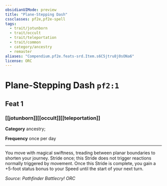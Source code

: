 ```yaml
---
obsidianUIMode: preview
title: "Plane-Stepping Dash"
cssclasses: pf2e,pf2e-spell
tags:
  - trait/jotunborn
  - trait/occult
  - trait/teleportation
  - trait/common
  - category/ancestry
  - remaster
aliases: "Compendium.pf2e.feats-srd.Item.s6C5jtru8j0sONa6"
license: ORC
---
```

# Plane-Stepping Dash `pf2:1`
## Feat 1
### [[jotunborn]][[occult]][[teleportation]]

**Category** ancestry; 




**Frequency** once per day

* * *

You move with magical swiftness, treading between planar boundaries to shorten your journey. Stride once; this Stride does not trigger reactions normally triggered by movement. Once this Stride is complete, you gain a +5-foot status bonus to your Speed until the start of your next turn.

*Source: Pathfinder Battlecry!*
*ORC*